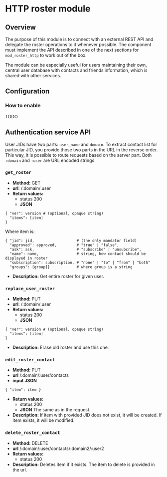 # HTTP roster module

## Overview

The purpose of this module is to connect with an external REST API and delegate the roster operations to it whenever possible. The component must implement the API described in one of the next sections for `mod_roster_http` to work out of the box.

The module can be especially useful for users maintaining their own, central user database with contacts and friends information, which is shared with other services.

## Configuration

### How to enable

TODO

## Authentication service API

User JIDs have two parts: `user_name` and `domain`. To extract contact list for particular JID, you provide those two parts in the URL in the reverse order.
This way, it is possible to route requests based on the server part.
Both `:domain` and `:user` are URL encoded strings.

### `get_roster`

* **Method:** GET
* **url**: /:domain/:user
* **Return values:**
    * status 200
    * **JSON**
```
{ "ver": version # (optional, opaque string)
  "items": [item]
}
```
Where item is:
```
{ "jid": jid,                   # (the only mandator field)
  "approved": approved,         # "true" | "false",
  "ask": ask,                   # "subscribe" | "unsubcribe",
  "name": name,                 # string, how contact should be displayed in roster
  "subscription": subscription, # "none" | "to" | "from" | "both"
  "groups": [group]}            # where group is a string
```
* **Description:** Get entire roster for given user.

### `replace_user_roster`

* **Method:** PUT
* **url**: /:domain/:user
* **Return values:**
    * status 200
    * **JSON** 
```
{ "ver": version # (optional, opaque string)
  "items": [item]
}
```
* **Description:** Erase old roster and use this one.

### `edit_roster_contact`

* **Method:** PUT
* **url** /:domain/:user/contacts
* **input JSON**
```
{ "item": item }
```
* **Return values:**
    * status 200
    * **JSON** The same as in the request.
* **Description:** If item with provided JID does not exist, it will be created. If item exists, it will be modified.

### `delete_roster_contact`

* **Method:** DELETE
* **url** /:domain/:user/contacts/:domain2/:user2
* **Return values:**
    * status 200
* **Description:** Deletes item if it exists. The item to delete is provided in the url.